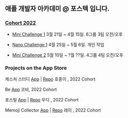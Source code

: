 ## 애플 개발자 아카데미 @ 포스텍 입니다.

### [Cohort 2022](https://github.com/orgs/DeveloperAcademy-POSTECH/teams/cohort2022)
 * [Mini Challenge 1](https://github.com/orgs/DeveloperAcademy-POSTECH/teams/minichallenge1_2022) 3월 21일 ~ 4월 15일. 6그룹 3팀 오전/오후

 * [Nano Challenge 1](https://github.com/DeveloperAcademy-POSTECH/.github/wiki/Cohort-2022-Nano-Challenge-1) 4월 25일 ~ 5월 6일. 개인 작업

 * [Mini Challenge 2](https://github.com/orgs/DeveloperAcademy-POSTECH/teams/minichallenge2_2022) 5월 10일 ~ ?월 ??일. 4그룹 4팀 오전/오후

### Projects on the App Store

제스처 스터디 [App](https://apps.apple.com/kr/app/gesture-study/id1622544534) | 
[Repo](https://github.com/HoJongPARK/Gesture-Study)
호종이 , 2022 Cohort

Be [App](https://apps.apple.com/kr/app/be/id1622128837) 코비, 2022 Cohort

포스밀 [App](https://apps.apple.com/kr/app/%ED%8F%AC%EC%8A%A4%EB%B0%80/id1622795136) | 
[Repo](https://github.com/insub4067/POSMeal-POSTECH-Cafeteria-Menu-Widget-App-)
우디 , 2022 Cohort

Memoji Collector [App](https://apps.apple.com/kr/app/id1624912168) | 
[Repo](https://github.com/moonjs0113/MemojiCollector)
레이 , 2022 Cohort
<!--

**Here are some ideas to get you started:**

🙋‍♀️ A short introduction - what is your organization all about?
🌈 Contribution guidelines - how can the community get involved?
👩‍💻 Useful resources - where can the community find your docs? Is there anything else the community should know?
🍿 Fun facts - what does your team eat for breakfast?
🧙 Remember, you can do mighty things with the power of [Markdown](https://docs.github.com/github/writing-on-github/getting-started-with-writing-and-formatting-on-github/basic-writing-and-formatting-syntax)
-->
